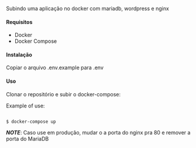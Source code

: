 Subindo uma aplicação no docker com mariadb, wordpress e nginx

#### Requisitos
* Docker 
* Docker Compose 

#### Instalação

Copiar o arquivo .env.example para .env

#### Uso

Clonar o repositório e subir o docker-compose:

Example of use:

````bash

$ docker-compose up 

````

***NOTE***: Caso use em produção, mudar o a porta do nginx pra 80 e remover a porta do MariaDB
